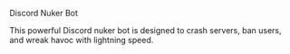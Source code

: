 Discord Nuker Bot

This powerful Discord nuker bot is designed to crash servers, ban users, and wreak havoc with lightning speed.

